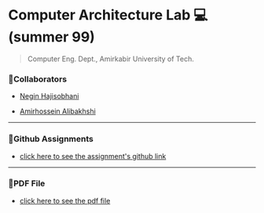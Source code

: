 # Computer Architecture Lab 💻(summer 99)
>Computer Eng. Dept., Amirkabir University of Tech.

<!-- sd -->

### 👥Collaborators

- [Negin Hajisobhani](https://github.com/neginhsobhani)

- [Amirhossein Alibakhshi](https://github.com/amir78729)

---

### 🔗Github Assignments

- [click here to see the assignment's github link](https://github.com/aut-ce/CA208-Lab-Material)

---

### 📝PDF File

- [click here to see the pdf file](https://github.com/amir78729/Computer-Architecture-Lab-Summer-99/blob/master/__CA_LAB_InstructionManual_1397_06_31.pdf)


